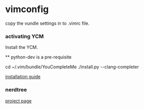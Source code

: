 # vimconfig

copy the vundle settings in to .vimrc file.


### activating YCM

Install the YCM.

** python-dev is a pre-requisite

cd ~/.vim/bundle/YouCompleteMe
./install.py --clang-completer

[installation guide](https://github.com/Valloric/YouCompleteMe#ubuntu-linux-x64-installation)


### nerdtree

[project page](https://github.com/scrooloose/nerdtree)
